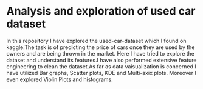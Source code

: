 # Analysis and exploration of used car dataset
In this repository I have explored the used-car-dataset which I found on kaggle.The task is of predicting the price of cars once they are used by the owners and are being thrown in the market.
Here I have tried to explore the dataset and understand its features.I have also performed extensive feature engineering to clean the dataset.As far as data vaisualization is concerned I have utilized Bar graphs, Scatter plots, KDE and Multi-axix plots. Moreover I even explored Violin Plots and histograms.
